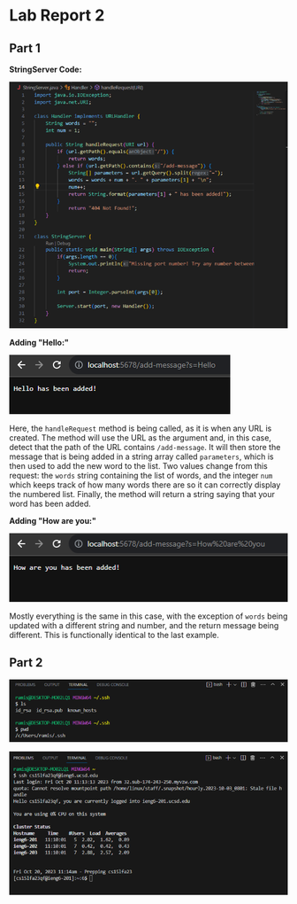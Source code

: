 # Lab Report 2

## Part 1

**StringServer Code:**

![Image](../labreport2-images/code.png)

**Adding "Hello:"**

![Image](../labreport2-images/add-message1.png)

Here, the `handleRequest` method is being called, as it is when any URL is created. The method will use the URL as the argument and, in this case, detect that the path of the URL contains `/add-message`. It will then store the message that is being added in a string array called `parameters`, which is then used to add the new word to the list. Two values change from this request: the `words` string containing the list of words, and the integer `num` which keeps track of how many words there are so it can correctly display the numbered list. Finally, the method will return a string saying that your word has been added.

**Adding "How are you:"**

![Image](../labreport2-images/add-message2.png)

Mostly everything is the same in this case, with the exception of  `words` being updated with a different string and number, and the return message being different. This is functionally identical to the last example.

## Part 2

![Image](../labreport2-images/keys.png)

![Image](../labreport2-images/ssh-login.png)
